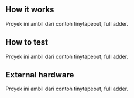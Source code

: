 <!---

This file is used to generate your project datasheet. Please fill in the information below and delete any unused
sections.

You can also include images in this folder and reference them in the markdown. Each image must be less than
512 kb in size, and the combined size of all images must be less than 1 MB.
-->

## How it works

Proyek ini ambil dari contoh tinytapeout, full adder.

## How to test

Proyek ini ambil dari contoh tinytapeout, full adder.

## External hardware

Proyek ini ambil dari contoh tinytapeout, full adder.
